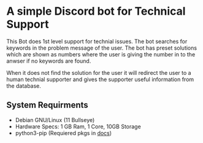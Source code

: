 # A simple Discord bot for Technical Support
This Bot does 1st level support for technial issues. 
The bot searches for keywords in the problem message of the user.
The bot has preset solutions which are shown as numbers where the user is giving the number in to the anwser if no keywords are found. 

When it does not find the solution for the user it will redirect the user to a human technial supporter and gives the supporter useful information from the database.

## System Requirments
- Debian GNU/Linux (11 Bullseye)
- Hardware Specs: 1 GB Ram, 1 Core, 10GB Storage
- python3-pip (Requiered pkgs in [docs](https://github.com/Quanterm/noobot/tree/main/docs))


